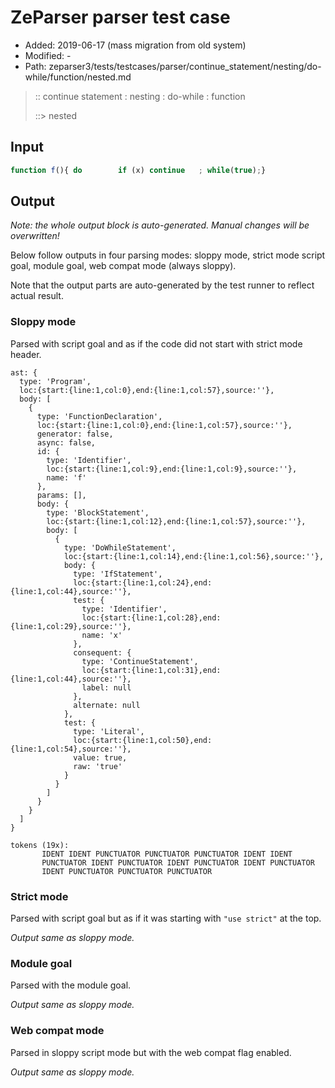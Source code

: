 # ZeParser parser test case

- Added: 2019-06-17 (mass migration from old system)
- Modified: -
- Path: zeparser3/tests/testcases/parser/continue_statement/nesting/do-while/function/nested.md

> :: continue statement : nesting : do-while : function
>
> ::> nested

## Input

`````js
function f(){ do        if (x) continue   ; while(true);}
`````

## Output

_Note: the whole output block is auto-generated. Manual changes will be overwritten!_

Below follow outputs in four parsing modes: sloppy mode, strict mode script goal, module goal, web compat mode (always sloppy).

Note that the output parts are auto-generated by the test runner to reflect actual result.

### Sloppy mode

Parsed with script goal and as if the code did not start with strict mode header.

`````
ast: {
  type: 'Program',
  loc:{start:{line:1,col:0},end:{line:1,col:57},source:''},
  body: [
    {
      type: 'FunctionDeclaration',
      loc:{start:{line:1,col:0},end:{line:1,col:57},source:''},
      generator: false,
      async: false,
      id: {
        type: 'Identifier',
        loc:{start:{line:1,col:9},end:{line:1,col:9},source:''},
        name: 'f'
      },
      params: [],
      body: {
        type: 'BlockStatement',
        loc:{start:{line:1,col:12},end:{line:1,col:57},source:''},
        body: [
          {
            type: 'DoWhileStatement',
            loc:{start:{line:1,col:14},end:{line:1,col:56},source:''},
            body: {
              type: 'IfStatement',
              loc:{start:{line:1,col:24},end:{line:1,col:44},source:''},
              test: {
                type: 'Identifier',
                loc:{start:{line:1,col:28},end:{line:1,col:29},source:''},
                name: 'x'
              },
              consequent: {
                type: 'ContinueStatement',
                loc:{start:{line:1,col:31},end:{line:1,col:44},source:''},
                label: null
              },
              alternate: null
            },
            test: {
              type: 'Literal',
              loc:{start:{line:1,col:50},end:{line:1,col:54},source:''},
              value: true,
              raw: 'true'
            }
          }
        ]
      }
    }
  ]
}

tokens (19x):
       IDENT IDENT PUNCTUATOR PUNCTUATOR PUNCTUATOR IDENT IDENT
       PUNCTUATOR IDENT PUNCTUATOR IDENT PUNCTUATOR IDENT PUNCTUATOR
       IDENT PUNCTUATOR PUNCTUATOR PUNCTUATOR
`````

### Strict mode

Parsed with script goal but as if it was starting with `"use strict"` at the top.

_Output same as sloppy mode._

### Module goal

Parsed with the module goal.

_Output same as sloppy mode._

### Web compat mode

Parsed in sloppy script mode but with the web compat flag enabled.

_Output same as sloppy mode._
